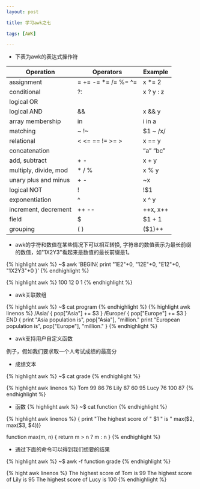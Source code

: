 ```yaml
---
layout: post

title: 学习awk之七

tags: [AWK]

---
```


* 下表为awk的表达式操作符

| Operation             | Operators                 | Example   |
|-----------------------|---------------------------|-----------|
| assignment            | =  +=  -=  *=  /=  %=  ^= | x *= 2    |
| conditional           | ?:                        | x ? y : z |
| logical OR            | ||                        | x || y    |
| logical AND           | &&                        | x && y    |
| array membership      | in                        | i  in  a  |
| matching              | ~  !~                     | $1 ~ /x/  |
| relational            | <  <=  ==  !=  >=  >      | x == y    |
| concatenation         |                           | “a” “bc”  |
| add, subtract         | +  -                      | x + y     |
| multiply, divide, mod | *  /  %                   | x % y     |
| unary plus and minus  | +   -                     | ~x        |
| logical NOT           | !                         | !$1       |
| exponentiation        | ^                         | x ^ y     |
| increment, decrement  | ++  --                    | ++x, x++  |
| field                 | $                         | $1 + 1    |
| grouping              | (   )                     | ($1)++    |


* awk的字符和数值在某些情况下可以相互转换, 字符串的数值表示为最长前缀的数值，如"1X2Y3"看起来是数值的最长前缀是1。

{% highlight awk %}
~$ awk 'BEGIN{ print "1E2"+0, "12E"+0, "E12"+0, "1X2Y3"+0 }'
{% endhighlight %}

{% highlight awk %}
100 12 0 1
{% endhighlight %}

* awk关联数组

{% highlight awk %}
~$ cat program
{% endhighlight %}
{% highlight awk linenos %}
/Asia/   { pop["Asia"] += $3 }
/Europe/ { pop["Europe"] += $3 }
END      { print "Asia population is",
               pop["Asia"], "million."
           print "European population is",
               pop["Europe"], "million."
         }
{% endhighlight %}

* awk支持用户自定义函数

例子，假如我们要求取一个人考试成绩的最高分

* 成绩文本

{% highlight awk %}
~$ cat grade 
{% endhighlight %}

{% highlight awk linenos %}
Tom  99  86  76
Lily 87  60  95
Lucy 76  100 87
{% endhighlight %}

* 函数
{% highlight awk %}
~$ cat function
{% endhighlight %}

{% highlight awk linenos %}
{ print "The highest score of " $1 " is " max($2, max($3, $4))}

function max(m, n) {
  return m > n ? m : n
}
{% endhighlight %}

* 通过下面的命令可以得到我们想要的结果

{% highlight awk %}
~$ awk -f function grade 
{% endhighlight %}

{% hight awk linenos %}
The highest score of Tom is 99
The highest score of Lily is 95
The highest score of Lucy is 100
{% endhighlight %}